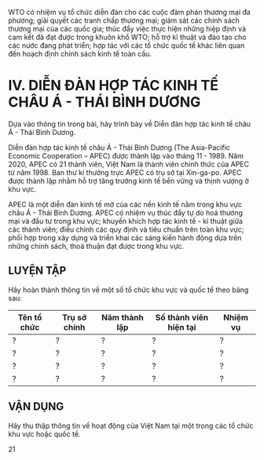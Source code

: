 WTO có nhiệm vụ tổ chức diễn đàn cho các cuộc đàm phán thương mại đa phương; giải quyết các tranh chấp thương mại; giám sát các chính sách thương mại của các quốc gia; thúc đẩy việc thực hiện những hiệp định và cam kết đã đạt được trong khuôn khổ WTO; hỗ trợ kĩ thuật và đào tạo cho các nước đang phát triển; hợp tác với các tổ chức quốc tế khác liên quan đến hoạch định chính sách kinh tế toàn cầu.

# IV. DIỄN ĐÀN HỢP TÁC KINH TẾ CHÂU Á - THÁI BÌNH DƯƠNG

Dựa vào thông tin trong bài, hãy trình bày về Diễn đàn hợp tác kinh tế châu Á - Thái Bình Dương.

Diễn đàn hợp tác kinh tế châu Á - Thái Bình Dương (The Asia-Pacific Economic Cooperation – APEC) được thành lập vào tháng 11 - 1989. Năm 2020, APEC có 21 thành viên, Việt Nam là thành viên chính thức của APEC từ năm 1998. Ban thư kí thường trực APEC có trụ sở tại Xin-ga-po. APEC được thành lập nhằm hỗ trợ tăng trưởng kinh tế bền vững và thịnh vượng ở khu vực.

APEC là một diễn đàn kinh tế mở của các nền kinh tế nằm trong khu vực châu Á - Thái Bình Dương. APEC có nhiệm vụ thúc đẩy tự do hoá thương mại và đầu tư trong khu vực; khuyến khích hợp tác kinh tế - kĩ thuật giữa các thành viên; điều chỉnh các quy định và tiêu chuẩn trên toàn khu vực; phối hợp trong xây dựng và triển khai các sáng kiến hành động dựa trên những chính sách, thoả thuận đạt được trong khu vực.

## LUYỆN TẬP

Hãy hoàn thành thông tin về một số tổ chức khu vực và quốc tế theo bảng sau:

| Tên tổ chức | Trụ sở chính | Năm thành lập | Số thành viên hiện tại | Nhiệm vụ |
|-------------|--------------|----------------|------------------------|----------|
| ? | ? | ? | ? | ? |
| ? | ? | ? | ? | ? |
| ? | ? | ? | ? | ? |
| ? | ? | ? | ? | ? |

## VẬN DỤNG

Hãy thu thập thông tin về hoạt động của Việt Nam tại một trong các tổ chức khu vực hoặc quốc tế.

21